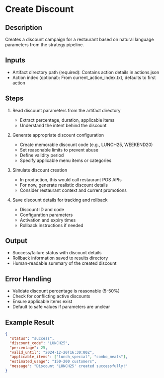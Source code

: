 # Create Discount

## Description
Creates a discount campaign for a restaurant based on natural language parameters from the strategy pipeline.

## Inputs
- Artifact directory path (required): Contains action details in actions.json
- Action index (optional): From current_action_index.txt, defaults to first action

## Steps

1. Read discount parameters from the artifact directory
   - Extract percentage, duration, applicable items
   - Understand the intent behind the discount

2. Generate appropriate discount configuration
   - Create memorable discount code (e.g., LUNCH25, WEEKEND20)
   - Set reasonable limits to prevent abuse
   - Define validity period
   - Specify applicable menu items or categories

3. Simulate discount creation
   - In production, this would call restaurant POS APIs
   - For now, generate realistic discount details
   - Consider restaurant context and current promotions

4. Save discount details for tracking and rollback
   - Discount ID and code
   - Configuration parameters
   - Activation and expiry times
   - Rollback instructions if needed

## Output
- Success/failure status with discount details
- Rollback information saved to results directory
- Human-readable summary of the created discount

## Error Handling
- Validate discount percentage is reasonable (5-50%)
- Check for conflicting active discounts
- Ensure applicable items exist
- Default to safe values if parameters are unclear

## Example Result
```json
{
  "status": "success",
  "discount_code": "LUNCH25",
  "percentage": 25,
  "valid_until": "2024-12-20T16:30:00Z",
  "applicable_items": ["lunch_special", "combo_meals"],
  "estimated_usage": "150-200 customers",
  "message": "Discount 'LUNCH25' created successfully!"
}
```